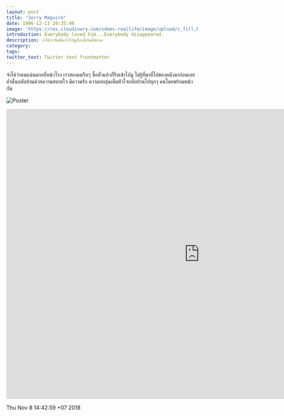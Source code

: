 ```yaml
---
layout: post
title: "Jerry Maguire"
date: 1996-12-13 20:35:40
image: 'https://res.cloudinary.com/sdees-reallife/image/upload/c_fill,h_315,w_600/v1541675353/jerry-renee.jpg'
introduction: Everybody loved him...Everybody disappeared.
description: จำได้ว่าวันนั้นเราไปดูเรื่องนี้กันที่สยาม
category:
tags:
twitter_text: Twitter text frontmatter
---
```

จำได้ว่าคนแน่นมากที่หน้าโรง เราสองคนรีบๆ ซื้อตั๋วแล้วก็รีบเข้าไปดู ไม่รู้ที่มาที่ไปของหนังมาก่อนเลย ค่ำนั้นกลับบ้านด้วยความสบายใจ มีความรัก ความอบอุ่นเต็มหัวใจกลับบ้านไปทุกๆ คนโดยพร้อมหน้ากัน

![Poster](https://res.cloudinary.com/sdees-reallife/image/upload/v1541661691/jerry.jpg)

<iframe width="1017" height="763" src="https://www.youtube.com/embed/zTHfZFGoXoE" frameborder="0" allow="accelerometer; autoplay; encrypted-media; gyroscope; picture-in-picture" allowfullscreen></iframe>

Thu Nov  8 14:42:59 +07 2018
